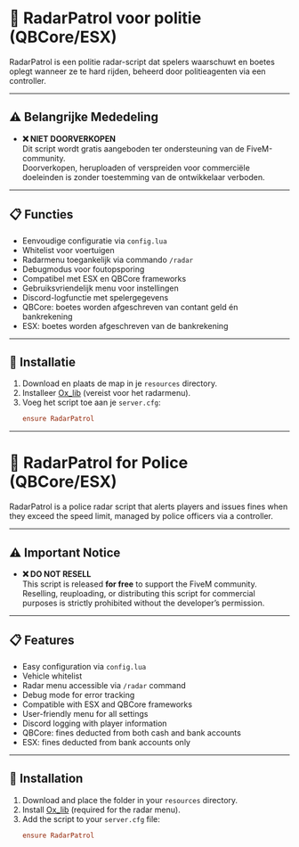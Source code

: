 # 👮 RadarPatrol voor politie (QBCore/ESX)

RadarPatrol is een politie radar-script dat spelers waarschuwt en boetes oplegt wanneer ze te hard rijden, beheerd door politieagenten via een controller.

---

## ⚠️ Belangrijke Mededeling

- **❌ NIET DOORVERKOPEN**  
  Dit script wordt gratis aangeboden ter ondersteuning van de FiveM-community.  
  Doorverkopen, heruploaden of verspreiden voor commerciële doeleinden is zonder toestemming van de ontwikkelaar verboden.

---

## 📋 Functies

- Eenvoudige configuratie via `config.lua`  
- Whitelist voor voertuigen  
- Radarmenu toegankelijk via commando `/radar`  
- Debugmodus voor foutopsporing  
- Compatibel met ESX en QBCore frameworks  
- Gebruiksvriendelijk menu voor instellingen  
- Discord-logfunctie met spelergegevens  
- QBCore: boetes worden afgeschreven van contant geld én bankrekening  
- ESX: boetes worden afgeschreven van de bankrekening

---

## 🚀 Installatie

1. Download en plaats de map in je `resources` directory.  
2. Installeer [Ox_lib](https://github.com/overextended/ox_lib) (vereist voor het radarmenu).  
3. Voeg het script toe aan je `server.cfg`:
   ```cfg
   ensure RadarPatrol

---

# 👮 RadarPatrol for Police (QBCore/ESX)

RadarPatrol is a police radar script that alerts players and issues fines when they exceed the speed limit, managed by police officers via a controller.

---

## ⚠️ Important Notice

- **❌ DO NOT RESELL**  
  This script is released **for free** to support the FiveM community.  
  Reselling, reuploading, or distributing this script for commercial purposes is strictly prohibited without the developer’s permission.

---

## 📋 Features

- Easy configuration via `config.lua`  
- Vehicle whitelist  
- Radar menu accessible via `/radar` command  
- Debug mode for error tracking  
- Compatible with ESX and QBCore frameworks  
- User-friendly menu for all settings  
- Discord logging with player information  
- QBCore: fines deducted from both cash and bank accounts  
- ESX: fines deducted from bank accounts only

---

## 🚀 Installation

1. Download and place the folder in your `resources` directory.  
2. Install [Ox_lib](https://github.com/overextended/ox_lib) (required for the radar menu).  
3. Add the script to your `server.cfg` file:
   ```cfg
   ensure RadarPatrol
